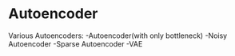 # Autoencoder
Various Autoencoders:
-Autoencoder(with only bottleneck)
-Noisy Autoencoder
-Sparse Autoencoder
-VAE
